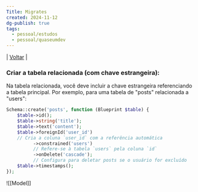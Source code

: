 ```yaml
---
Title: Migrates
created: 2024-11-12
dg-publish: true
tags:
  - pessoal/estudos
  - pessoal/quaseumdev
---
```

| [Voltar](index) |

### **Criar a tabela relacionada (com chave estrangeira):**

Na tabela relacionada, você deve incluir a chave estrangeira referenciando a tabela principal. Por exemplo, para uma tabela de "posts" relacionada a "users":

```php
Schema::create('posts', function (Blueprint $table) {
    $table->id();
    $table->string('title');
    $table->text('content');
    $table->foreignId('user_id') 
    // Cria a coluna `user_id` com a referência automática
          ->constrained('users') 
          // Refere-se à tabela `users` pela coluna `id`
          ->onDelete('cascade'); 
          // Configura para deletar posts se o usuário for excluído
    $table->timestamps();
});

```
![[Model]]